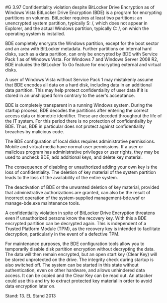 #G 3.97 Confidentiality violation despite BitLocker Drive Encryption as of Windows Vista
BitLocker Drive Encryption (BDE) is a program for encrypting partitions on volumes. BitLocker requires at least two partitions: an unencrypted system partition, typically S: /, which does not appear in Explorer, and the actual Windows partition, typically C: /, on which the operating system is installed.

BDE completely encrypts the Windows partition, except for the boot sector and an area with BitLocker metadata. Further partitions on internal hard disks, such as a data partition, can only be encrypted by BDE with Service Pack 1 as of Windows Vista. For Windows 7 and Windows Server 2008 R2, BDE includes the BitLocker To Go feature for encrypting external and virtual disks.

A user of Windows Vista without Service Pack 1 may mistakenly assume that BDE encodes all data on a hard disk, including data in an additional data partition. This may help protect confidentiality of user data if it is stored in an unshipped form contrary to the user's acceptance.

BDE is completely transparent in a running Windows system. During the startup process, BDE decodes the partitions after entering the correct access data or biometric identifier. These are decoded throughout the life of the IT system. For this period there is no protection of confidentiality by BDE. Thus, BDE in particular does not protect against confidentiality breaches by malicious code.

The BDE configuration of local disks requires administrative permissions. Mobile and virtual media have normal user permissions. If a user or malicious program has administrative privileges or user rights, they may be used to uncheck BDE, add additional keys, and delete key material.

The consequence of disabling or unauthorized adding your own key is the loss of confidentiality. The deletion of key material of the system partition leads to the loss of the availability of the entire system.

The deactivation of BDE or the unwanted deletion of key material, provided that administrative authorizations are granted, can also be the result of incorrect operation of the system-supplied management-bde.wsf or manage-bde.exe maintenance tools.

A confidentiality violation in spite of BitLocker Drive Encryption threatens even if unauthorized persons know the recovery key. With this a BDE encrypted partition can be decrypted again. This is independent of a Trusted Platform Module (TPM), as the recovery key is intended to facilitate decryption, particularly in the event of a defective TPM.

For maintenance purposes, the BDE configuration tools allow you to temporarily disable disk partition encryption without decrypting the data. The data will then remain encrypted, but an open start key (Clear Key) will be stored unprotected on the drive. The integrity check during startup is also switched off. The system can be started in this state without authentication, even on other hardware, and allows unhindered data access. It can be copied and the Clear Key can be read out. An attacker could use this and try to extract protected key material in order to avoid data encryption later on.

Stand: 13. EL Stand 2013



